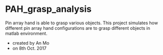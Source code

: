 # PAH_grasp_analysis

Pin array hand is able to grasp various objects. This project simulates how different pin array hand configurations are to grasp different objects in matlab environment.

- created by An Mo
- on 8th Oct. 2017
